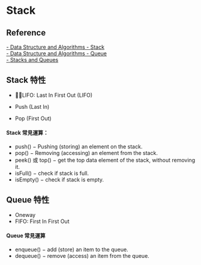 # Stack

## Reference
<a href="https://www.tutorialspoint.com/data_structures_algorithms/stack_algorithm.htm">
- Data Structure and Algorithms - Stack
</a> <br>
<a href="https://www.tutorialspoint.com/data_structures_algorithms/dsa_queue.htm">
- Data Structure and Algorithms - Queue
</a><br>
<a href="https://www.andrew.cmu.edu/course/15-121/lectures/Stacks%20and%20Queues/Stacks%20and%20Queues.html">
- Stacks and Queues
</a>

## Stack 特性
- LIFO: Last In First Out (LIFO)

- Push (Last In)

- Pop (First Out)

#### Stack 常見運算：
* push() − Pushing (storing) an element on the stack.
* pop() − Removing (accessing) an element from the stack.
* peek() 或 top() − get the top data element of the stack, without removing it.
* isFull() − check if stack is full.
* isEmpty() − check if stack is empty.


## Queue 特性
- Oneway
- FIFO: First In First Out

#### Queue 常見運算
- enqueue() − add (store) an item to the queue.
- dequeue() − remove (access) an item from the queue.

